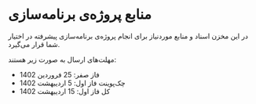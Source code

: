 # منابع پروژه‌ی برنامه‌سازی
در این مخزن اسناد و منابع موردنیاز برای انجام پروژه‌ی برنامه‌سازی پیشرفته در اختیار شما قرار می‌گیرد.

مهلت‌های ارسال به صورت زیر هستند:
* فاز صفر: 25 فروردین 1402
* چک‌پوینت فاز اول: 5 اردیبهشت 1402
* کل فاز اول: 15 اردیبهشت 1402
